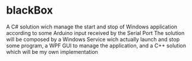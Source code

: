 # blackBox
A C# solution wich manage the start and stop of Windows application according to some Arduino input received by the Serial Port
The solution will be composed by a Windows Service wich actually launch and stop some program, a WPF GUI to manage the application, and a C++ solution which will be my own implementation
